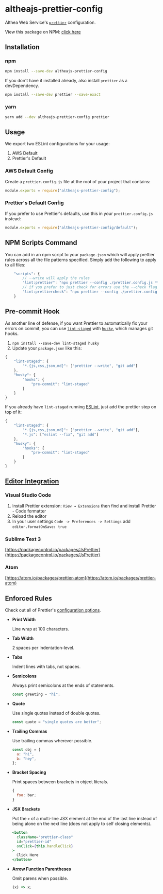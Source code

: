 # altheajs-prettier-config

Althea Web Service's [`prettier`](https://prettier.io) configuration.

View this package on NPM: [click here](https://www.npmjs.com/package/altheajs-prettier-config)

## Installation

### npm

```sh
npm install --save-dev altheajs-prettier-config
```

If you don't have it installed already, also install `prettier` as a devDependency.

```sh
npm install --save-dev prettier --save-exact
```

### yarn

```sh
yarn add --dev altheajs-prettier-config prettier
```

## Usage

We export two ESLint configurations for your usage:

1. AWS Default
2. Prettier's Default

### AWS Default Config

Create a `prettier.config.js` file at the root of your project that contains:

```js
module.exports = require("altheajs-prettier-config");
```

### Prettier's Default Config

If you prefer to use Prettier's defaults, use this in your `prettier.config.js` instead:

```js
module.exports = require("altheajs-prettier-config/default");
```

## NPM Scripts Command

You can add in an npm script to your `package.json` which will apply prettier rules across all the file patterns specified. Simply add the following to apply to all files:

```js
	"scripts": {
		// --write will apply the rules
		"lint:prettier": "npx prettier --config ./prettier.config.js **/*.* --write",
		// if you prefer to just check for errors use the --check flag
		"lint:prettiercheck": "npx prettier --config ./prettier.config.js **/*.* --check"
	}
```

## Pre-commit Hook

As another line of defense, if you want Prettier to automatically fix your errors on commit, you can use [`lint-staged`](https://github.com/okonet/lint-staged) with [`husky`](https://github.com/typicode/husky), which manages git hooks.

1. `npm install --save-dev lint-staged husky`
2. Update your `package.json` like this:

```js
{
	"lint-staged": {
		"*.{js,css,json,md}": ["prettier --write", "git add"]
	},
	"husky": {
		"hooks": {
			"pre-commit": "lint-staged"
		}
	}
}
```

If you already have `lint-staged` running [ESLint](https://github.com/eslint/eslint), just add the prettier step on top of it:

```js
{
	"lint-staged": {
		"*.{js,css,json,md}": ["prettier --write", "git add"],
		"*.js": ["eslint --fix", "git add"]
	},
	"husky": {
		"hooks": {
			"pre-commit": "lint-staged"
		}
	}
}
```

## [Editor Integration](https://prettier.io/docs/en/editors.html)

### Visual Studio Code

1. Install Prettier extension: `View → Extensions` then find and install Prettier - Code formatter
2. Reload the editor
3. In your user settings `Code -> Preferences -> Settings` add `editor.formatOnSave: true`

### Sublime Text 3

[https://packagecontrol.io/packages/JsPrettier](https://packagecontrol.io/packages/JsPrettier)

### Atom

[https://atom.io/packages/prettier-atom](https://atom.io/packages/prettier-atom)

## Enforced Rules

Check out all of Prettier's [configuration options](https://prettier.io/docs/en/options.html).

- **Print Width**

  Line wrap at 100 characters.

- **Tab Width**

  2 spaces per indentation-level.

- **Tabs**

  Indent lines with tabs, not spaces.

- **Semicolons**

  Always print semicolons at the ends of statements.

  ```js
  const greeting = "hi";
  ```

- **Quote**

  Use single quotes instead of double quotes.

  ```js
  const quote = "single quotes are better";
  ```

- **Trailing Commas**

  Use trailing commas wherever possible.

  ```js
  const obj = {
  	a: "hi",
  	b: "hey",
  };
  ```

- **Bracket Spacing**

  Print spaces between brackets in object literals.

  ```js
  {
  	foo: bar;
  }
  ```

- **JSX Brackets**

  Put the `>` of a multi-line JSX element at the end of the last line instead of being alone on the next line (does not apply to self closing elements).

  ```jsx
  <button
  	className="prettier-class"
  	id="prettier-id"
  	onClick={this.handleClick}
  >
  	Click Here
  </button>
  ```

- **Arrow Function Parentheses**

  Omit parens when possible.

  ```js
  (x) => x;
  ```
